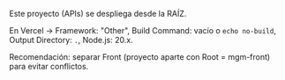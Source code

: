 Este proyecto (APIs) se despliega desde la RAÍZ.

En Vercel → Framework: "Other", Build Command: vacío o `echo no-build`, Output Directory: `.`, Node.js: 20.x.

Recomendación: separar Front (proyecto aparte con Root = mgm-front) para evitar conflictos.
